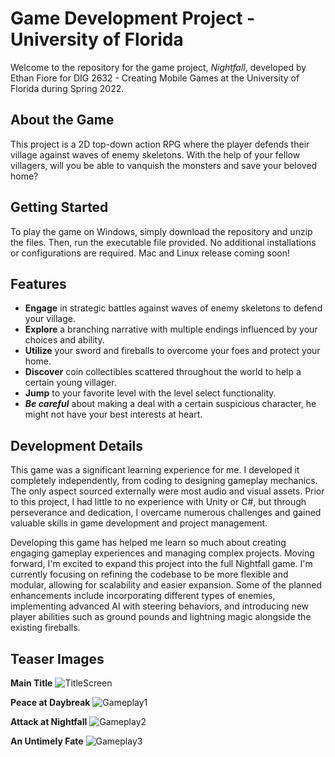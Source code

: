 # Game Development Project - University of Florida

Welcome to the repository for the game project, _Nightfall_, developed by Ethan Fiore for DIG 2632 - Creating Mobile Games at the University of Florida during Spring 2022.

## About the Game
This project is a 2D top-down action RPG where the player defends their village against waves of enemy skeletons. With the help of your fellow villagers, will you be able to vanquish the monsters and save your beloved home?

## Getting Started
To play the game on Windows, simply download the repository and unzip the files. Then, run the executable file provided. No additional installations or configurations are required.
Mac and Linux release coming soon!

## Features
- **Engage** in strategic battles against waves of enemy skeletons to defend your village.
- **Explore** a branching narrative with multiple endings influenced by your choices and ability.
- **Utilize** your sword and fireballs to overcome your foes and protect your home.
- **Discover** coin collectibles scattered throughout the world to help a certain young villager.
- **Jump** to your favorite level with the level select functionality.
- **_Be careful_** about making a deal with a certain suspicious character, he might not have your best interests at heart.

## Development Details
This game was a significant learning experience for me. I developed it completely independently, from coding to designing gameplay mechanics. The only aspect sourced externally were most audio and visual assets. Prior to this project, I had little to no experience with Unity or C#, but through perseverance and dedication, I overcame numerous challenges and gained valuable skills in game development and project management.

Developing this game has helped me learn so much about creating engaging gameplay experiences and managing complex projects. Moving forward, I'm excited to expand this project into the full Nightfall game. I'm currently focusing on refining the codebase to be more flexible and modular, allowing for scalability and easier expansion. Some of the planned enhancements include incorporating different types of enemies, implementing advanced AI with steering behaviors, and introducing new player abilities such as ground pounds and lightning magic alongside the existing fireballs.

## Teaser Images
**Main Title**
![TitleScreen](https://github.com/ethanfire/NightfallDemo/assets/73967680/749f7833-f03d-4e8c-af7f-afda3e68c4de)

**Peace at Daybreak**
![Gameplay1](https://github.com/ethanfire/NightfallDemo/assets/73967680/df779802-e83b-4b38-b897-e1755cf060ee)

**Attack at Nightfall**
![Gameplay2](https://github.com/ethanfire/NightfallDemo/assets/73967680/1fb5e410-77f7-4ad0-a81c-82071e591248)

**An Untimely Fate**
![Gameplay3](https://github.com/ethanfire/NightfallDemo/assets/73967680/6c41ae4d-03c9-4f5a-8f9a-ffda828ffd43)
